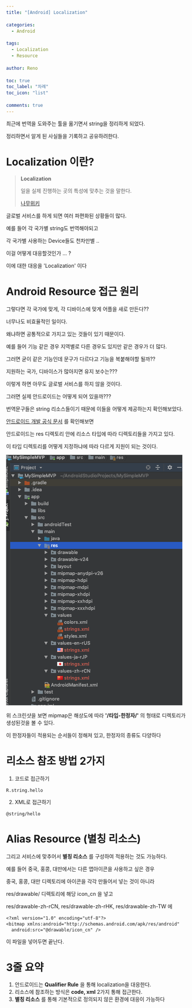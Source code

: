 ```yaml
---
title: "[Android] Localization"

categories:
  - Android

tags:
  - Localization
  - Resource

author: Reno

toc: true
toc_label: "차례"
toc_icon: "list"

comments: true
---
```

최근에 번역을 도와주는 툴을 옮기면서 string을 정리하게 되었다.

정리하면서 알게 된 사실들을 기록하고 공유하려한다.

# **Localization 이란?**


> **Localization**
>
> 일을 실제 진행하는 곳의 특성에 맞추는 것을 말한다.
>
> [나무위키](https://namu.wiki/w/%ED%98%84%EC%A7%80%ED%99%94)

글로벌 서비스를 하게 되면 여러 파편화된 상황들이 많다.

예를 들어 각 국가별 string도 번역해야되고

각 국가별 사용하는 Device들도 천차만별 ..

이걸 어떻게 대응할것인가 ... ?

이에 대한 대응을 'Localization' 이다

# **Android Resource 접근 원리**

그렇다면 각 국가에 맞게, 각 디바이스에 맞게 어플을 새로 만든다??

너무나도 비효율적인 일이다.

왜냐하면 공통적으로 가지고 있는 것들이 있기 때문이다.

예를 들어 기능 같은 경우 지역별로 다른 경우도 있지만 같은 경우가 더 많다.

그러면 굳이 같은 기능인데 문구가 다르다고 기능을 복붙해야할 될까??

지원하는 국가, 디바이스가 많아지면 유지 보수는???

이렇게 하면 아무도 글로벌 서비스를 하지 않을 것이다.

그러면 실제 안드로이드는 어떻게 되어 있을까???

번역문구들은 string 리소스들이기 때문에 이들을 어떻게 제공하는지 확인해보았다.

[안드로이드 개발 공식 문서](https://developer.android.com/guide/topics/resources/providing-resources.html) 를 확인해보면

안드로이드는 res 디렉토리 안에 리소스 타입에 따라 디렉토리들을 가지고 있다.

이 타입 디렉토리를 어떻게 지정하냐에 따라 다르게 지원이 되는 것이다.

![스크린샷](/assets/images/resource_directory.png)

위 스크린샷을 보면 mipmap은 해상도에 따라 **'/타입-한정자/'** 의 형태로 디렉토리가 생성된것을 볼 수 있다.

이 한정자들이 적용되는 순서들이 정해져 있고, 한정자의 종류도 다양하다

# **리소스 참조 방법 2가지**

1. 코드로 접근하기
```{java}
R.string.hello
```

2. XML로 접근하기
```{java}
@string/hello
```

# **Alias Resource (별칭 리소스)**
그리고 서비스에 맞추어서 **별칭 리소스** 를 구성하여 적용하는 것도 가능하다.

예를 들어 중국, 홍콩, 대만에서는 다른 앱아이콘을 사용하고 싶은 경우

중국, 홍콩, 대만 디렉토리에 아이콘을 각각 만들어서 넣는 것이 아니라

res/drawable/ 디렉토리에 해당 icon_cn 을 넣고

res/drawable-zh-rCN, res/drawable-zh-rHK, res/drawable-zh-TW 에

```{xml}
<?xml version="1.0" encoding="utf-8"?>
<bitmap xmlns:android="http://schemas.android.com/apk/res/android"
  android:src="@drawable/icon_cn" />
```

이 파일을 넣어두면 끝난다.

# **3줄 요약**

1. 안드로이드는 **Qualifier Rule** 을 통해 localization을 대응한다.
2. 리소스에 참조하는 방식은 **code, xml** 2가지 통해 접근한다.
3. **별칭 리소스** 를 통해 기본적으로 정의되지 않은 환경에 대응이 가능하다
